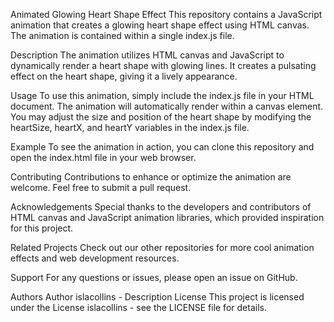 Animated Glowing Heart Shape Effect
This repository contains a JavaScript animation that creates a glowing heart shape effect using HTML canvas. The animation is contained within a single index.js file.

Description
The animation utilizes HTML canvas and JavaScript to dynamically render a heart shape with glowing lines. It creates a pulsating effect on the heart shape, giving it a lively appearance.

Usage
To use this animation, simply include the index.js file in your HTML document. The animation will automatically render within a canvas element. You may adjust the size and position of the heart shape by modifying the heartSize, heartX, and heartY variables in the index.js file.

Example
To see the animation in action, you can clone this repository and open the index.html file in your web browser.

Contributing
Contributions to enhance or optimize the animation are welcome. Feel free to submit a pull request.

Acknowledgements
Special thanks to the developers and contributors of HTML canvas and JavaScript animation libraries, which provided inspiration for this project.

Related Projects
Check out our other repositories for more cool animation effects and web development resources.

Support
For any questions or issues, please open an issue on GitHub.

Authors
Author islacollins - Description
License
This project is licensed under the License islacollins - see the LICENSE file for details.